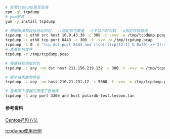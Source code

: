 ```sh
# 查看tcpdump是否安装
rpm -ql tcpdump
# yum安装
yum -y install tcpdump

# 根据来源和目标地址抓包， -c指定抓包数量  -t不显示时间戳  -w指定存放路径　
tcpdump -i eth0 src host 10.0.43.30 -c 300 -t -vvv -w /tmp/tcpdump.pcap
tcpdump -i eth0 tcp port 8443 -c 300 -t -vvv -w /tmp/tcpdump.pcap
tcpdump -s 0 -A 'tcp dst port 8443 and (tcp[((tcp[12:1] & 0xf0) >> 2):4] = 0x504f5354)' -c 300 -vvv -w /tmp/tcpdump.pcap
# 查看抓包文件
tcpdump -r /tmp/tcpdump.pcap 

# 根据目标地址抓包
tcpdump -i any -nn dst host 211.156.219.132 -c 300 -t -vvv -w /tmp/tcpdump.pcap

# 顺丰请求故障排查
tcpdump -i any -nn host 210.21.231.12 -c 5000 -t -vvv -w /tmp/tcpdump.pcap

# 查看哪个容器应用连了数据库
tcpdump -i any port 3306 and host polardb-test.lesoon.lan
```

#### 参考资料

[Centos抓包方法](https://www.cnblogs.com/sonnyBag/p/11548136.html)

[tcpdump使用示例](https://www.cnblogs.com/dspace/p/9750354.html)

